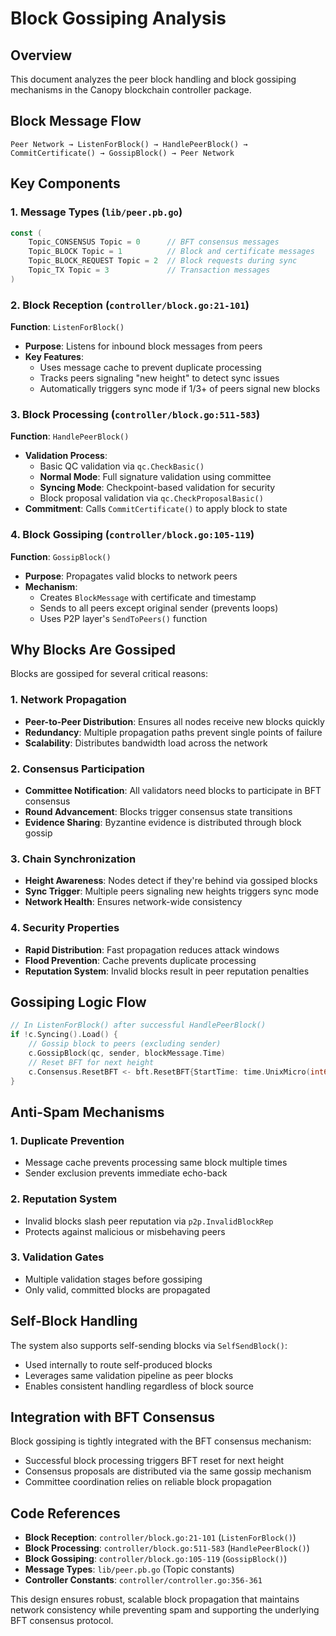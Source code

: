 # Block Gossiping Analysis

## Overview

This document analyzes the peer block handling and block gossiping mechanisms in the Canopy blockchain controller package.

## Block Message Flow

```
Peer Network → ListenForBlock() → HandlePeerBlock() → CommitCertificate() → GossipBlock() → Peer Network
```

## Key Components

### 1. Message Types (`lib/peer.pb.go`)

```go
const (
    Topic_CONSENSUS Topic = 0      // BFT consensus messages
    Topic_BLOCK Topic = 1          // Block and certificate messages
    Topic_BLOCK_REQUEST Topic = 2  // Block requests during sync
    Topic_TX Topic = 3             // Transaction messages
)
```

### 2. Block Reception (`controller/block.go:21-101`)

**Function**: `ListenForBlock()`
- **Purpose**: Listens for inbound block messages from peers
- **Key Features**:
  - Uses message cache to prevent duplicate processing
  - Tracks peers signaling "new height" to detect sync issues
  - Automatically triggers sync mode if 1/3+ of peers signal new blocks

### 3. Block Processing (`controller/block.go:511-583`)

**Function**: `HandlePeerBlock()`
- **Validation Process**:
  - Basic QC validation via `qc.CheckBasic()`
  - **Normal Mode**: Full signature validation using committee
  - **Syncing Mode**: Checkpoint-based validation for security
  - Block proposal validation via `qc.CheckProposalBasic()`
- **Commitment**: Calls `CommitCertificate()` to apply block to state

### 4. Block Gossiping (`controller/block.go:105-119`)

**Function**: `GossipBlock()`
- **Purpose**: Propagates valid blocks to network peers
- **Mechanism**: 
  - Creates `BlockMessage` with certificate and timestamp
  - Sends to all peers except original sender (prevents loops)
  - Uses P2P layer's `SendToPeers()` function

## Why Blocks Are Gossiped

Blocks are gossiped for several critical reasons:

### 1. Network Propagation
- **Peer-to-Peer Distribution**: Ensures all nodes receive new blocks quickly
- **Redundancy**: Multiple propagation paths prevent single points of failure
- **Scalability**: Distributes bandwidth load across the network

### 2. Consensus Participation
- **Committee Notification**: All validators need blocks to participate in BFT consensus
- **Round Advancement**: Blocks trigger consensus state transitions
- **Evidence Sharing**: Byzantine evidence is distributed through block gossip

### 3. Chain Synchronization
- **Height Awareness**: Nodes detect if they're behind via gossiped blocks
- **Sync Trigger**: Multiple peers signaling new heights triggers sync mode
- **Network Health**: Ensures network-wide consistency

### 4. Security Properties
- **Rapid Distribution**: Fast propagation reduces attack windows
- **Flood Prevention**: Cache prevents duplicate processing
- **Reputation System**: Invalid blocks result in peer reputation penalties

## Gossiping Logic Flow

```go
// In ListenForBlock() after successful HandlePeerBlock()
if !c.Syncing().Load() {
    // Gossip block to peers (excluding sender)
    c.GossipBlock(qc, sender, blockMessage.Time)
    // Reset BFT for next height
    c.Consensus.ResetBFT <- bft.ResetBFT{StartTime: time.UnixMicro(int64(blockMessage.Time))}
}
```

## Anti-Spam Mechanisms

### 1. Duplicate Prevention
- Message cache prevents processing same block multiple times
- Sender exclusion prevents immediate echo-back

### 2. Reputation System
- Invalid blocks slash peer reputation via `p2p.InvalidBlockRep`
- Protects against malicious or misbehaving peers

### 3. Validation Gates
- Multiple validation stages before gossiping
- Only valid, committed blocks are propagated

## Self-Block Handling

The system also supports self-sending blocks via `SelfSendBlock()`:
- Used internally to route self-produced blocks
- Leverages same validation pipeline as peer blocks
- Enables consistent handling regardless of block source

## Integration with BFT Consensus

Block gossiping is tightly integrated with the BFT consensus mechanism:
- Successful block processing triggers BFT reset for next height
- Consensus proposals are distributed via the same gossip mechanism
- Committee coordination relies on reliable block propagation

## Code References

- **Block Reception**: `controller/block.go:21-101` (`ListenForBlock()`)
- **Block Processing**: `controller/block.go:511-583` (`HandlePeerBlock()`)
- **Block Gossiping**: `controller/block.go:105-119` (`GossipBlock()`)
- **Message Types**: `lib/peer.pb.go` (Topic constants)
- **Controller Constants**: `controller/controller.go:356-361`

This design ensures robust, scalable block propagation that maintains network consistency while preventing spam and supporting the underlying BFT consensus protocol.